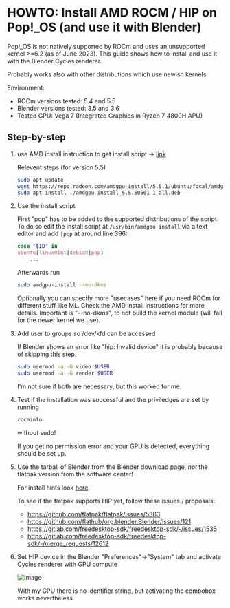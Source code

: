 # HOWTO: Install AMD ROCM / HIP on Pop!_OS (and use it with Blender)

Pop!_OS is not natively supported by ROCm and uses an unsupported kernel >=6.2 (as of June 2023).
This guide shows how to install and use it with the Blender Cycles renderer. 

Probably works also with other distributions which use newish kernels.

Environment:
- ROCm versions tested: 5.4 and 5.5
- Blender versions tested: 3.5 and 3.6
- Tested GPU: Vega 7 (Integrated Graphics in Ryzen 7 4800H APU)

## Step-by-step

1. use AMD install instruction to get install script -> [link](https://rocm.docs.amd.com/en/latest/deploy/linux/installer/install.html) 

    Relevent steps (for version 5.5)

    ```bash
    sudo apt update
    wget https://repo.radeon.com/amdgpu-install/5.5.1/ubuntu/focal/amdgpu-install_5.5.50501-1_all.deb
    sudo apt install ./amdgpu-install_5.5.50501-1_all.deb
    ```

2. Use the install script
    
    First "pop" has to be added to the supported distributions of the script.
    To do so edit the install script at `/usr/bin/amdgpu-install` via a text editor and add `|pop` at around line 396:
    
    ```bash
    case "$ID" in
    ubuntu|linuxmint|debian|pop)
        ...
    ```

    Afterwards run
    
    ```bash
    sudo amdgpu-install --no-dkms
    ```

    Optionally you can specify more "usecases" here if you need ROCm for different stuff like ML. Check the AMD install instructions for more details.
    Important is "--no-dkms", to not build the kernel module (will fail for the newer kernel we use).

3. Add user to groups so /dev/kfd can be accessed

    If Blender shows an error like "hip: Invalid device" it is probably because of skipping this step.

    ```bash
    sudo usermod -a -G video $USER
    sudo usermod -a -G render $USER
    ```

   I'm not sure if both are necessary, but this worked for me.

4. Test if the installation was successful and the priviledges are set by running

    ```bash
    rocminfo 
    ```
    without sudo!
    
    If you get no permission error and your GPU is detected, everything should be set up.

5. Use the tarball of Blender from the Blender download page, _not_ the flatpak version from the software center!

    For install hints look [here](https://ubuntuhandbook.org/index.php/2021/12/blender-3-0-released-install-tarball/).

    To see if the flatpak supports HIP yet, follow these issues / proposals:
    - https://github.com/flatpak/flatpak/issues/5383
    - https://github.com/flathub/org.blender.Blender/issues/121
    - https://gitlab.com/freedesktop-sdk/freedesktop-sdk/-/issues/1535
    - https://gitlab.com/freedesktop-sdk/freedesktop-sdk/-/merge_requests/12612

6. Set HIP device in the Blender "Preferences"->"System" tab and activate Cycles renderer with GPU compute

    ![image](https://user-images.githubusercontent.com/18579177/232140758-0a78c6e1-0fee-4d45-a2cf-0075c9922e43.png)

   With my GPU there is no identifier string, but activating the combobox works nevertheless.
